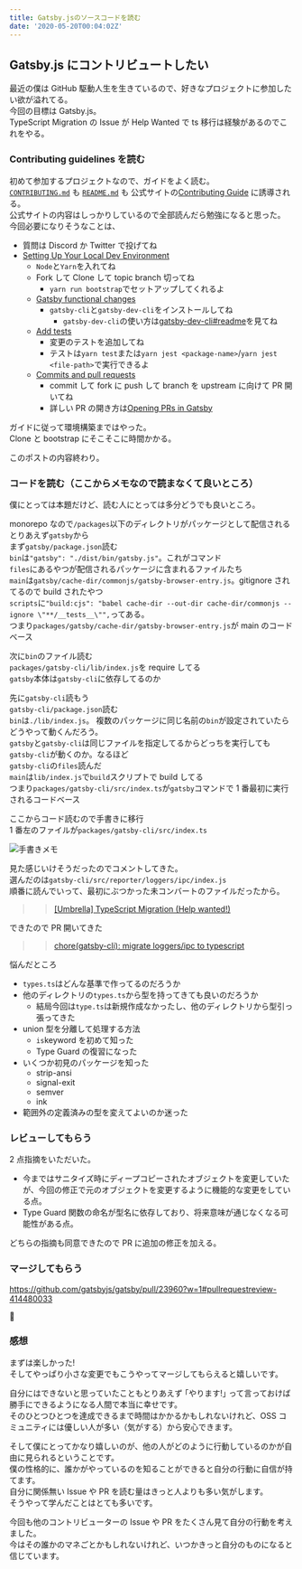 ```yaml
---
title: Gatsby.jsのソースコードを読む
date: '2020-05-20T00:04:02Z'
---
```


## Gatsby.js にコントリビュートしたい

最近の僕は GitHub 駆動人生を生きているので、好きなプロジェクトに参加したい欲が溢れてる。  
今回の目標は Gatsby.js。  
TypeScript Migration の Issue が Help Wanted で ts 移行は経験があるのでこれをやる。

### Contributing guidelines を読む

初めて参加するプロジェクトなので、ガイドをよく読む。  
[`CONTRIBUTING.md`](https://github.com/gatsbyjs/gatsby/blob/master/CONTRIBUTING.md)
も
[`README.md`](https://github.com/gatsbyjs/gatsby/blob/master/README.md#-how-to-contribute)
も
公式サイトの[Contributing Guide](https://gatsbyjs.org/contributing/how-to-contribute/)
に誘導される。  
公式サイトの内容はしっかりしているので全部読んだら勉強になると思った。  
今回必要になりそうなことは、

- 質問は Discord か Twitter で投げてね
- [Setting Up Your Local Dev Environment](https://www.gatsbyjs.org/contributing/setting-up-your-local-dev-environment/)
  - `Node`と`Yarn`を入れてね
  - Fork して Clone して topic branch 切ってね
    - `yarn run bootstrap`でセットアップしてくれるよ
  - [Gatsby functional changes](https://www.gatsbyjs.org/contributing/setting-up-your-local-dev-environment/#gatsby-functional-changes)
    - `gatsby-cli`と`gatsby-dev-cli`をインストールしてね
      - `gatsby-dev-cli`の使い方は[gatsby-dev-cli#readme](https://github.com/gatsbyjs/gatsby/tree/master/packages/gatsby-dev-cli#readme)を見てね
  - [Add tests](https://www.gatsbyjs.org/contributing/setting-up-your-local-dev-environment/#add-tests)
    - 変更のテストを追加してね
    - テストは`yarn test`または`yarn jest <package-name>`/`yarn jest <file-path>`で実行できるよ
  - [Commits and pull requests](https://www.gatsbyjs.org/contributing/setting-up-your-local-dev-environment/#commits-and-pull-requests)
    - commit して fork に push して branch を upstream に向けて PR 開いてね
    - 詳しい PR の開き方は[Opening PRs in Gatsby](https://www.gatsbyjs.org/contributing/how-to-open-a-pull-request/#opening-prs-in-gatsby)

ガイドに従って環境構築まではやった。  
Clone と bootstrap にそこそこに時間かかる。

このポストの内容終わり。

### コードを読む（ここからメモなので読まなくて良いところ）

僕にとっては本題だけど、読む人にとっては多分どうでも良いところ。

monorepo なので`/packages`以下のディレクトリがパッケージとして配信される  
とりあえず`gatsby`から  
まず`gatsby/package.json`読む  
`bin`は`"gatsby": "./dist/bin/gatsby.js"`。これがコマンド  
`files`にあるやつが配信されるパッケージに含まれるファイルたち  
`main`は`gatsby/cache-dir/commonjs/gatsby-browser-entry.js`。gitignore されてるので build されたやつ  
`scripts`に`"build:cjs": "babel cache-dir --out-dir cache-dir/commonjs --ignore \"**/__tests__\"",`ってある。  
つまり`packages/gatsby/cache-dir/gatsby-browser-entry.js`が main のコードベース

次に`bin`のファイル読む  
`packages/gatsby-cli/lib/index.js`を require してる  
`gatsby`本体は`gatsby-cli`に依存してるのか

先に`gatsby-cli`読もう  
`gatsby-cli/package.json`読む  
`bin`は`./lib/index.js`。
複数のパッケージに同じ名前の`bin`が設定されていたらどうやって動くんだろう。  
`gatsby`と`gatsby-cli`は同じファイルを指定してるからどっちを実行しても`gatsby-cli`が動くのか。なるほど  
`gatsby-cli`の`files`読んだ  
`main`は`lib/index.js`で`build`スクリプトで build してる  
つまり`packages/gatsby-cli/src/index.ts`が`gatsby`コマンドで 1 番最初に実行されるコードベース

ここからコード読むので手書きに移行  
1 番左のファイルが`packages/gatsby-cli/src/index.ts`

![手書きメモ](./gatsby-ts-pr.png)

見た感じいけそうだったのでコメントしてきた。  
選んだのは`gatsby-cli/src/reporter/loggers/ipc/index.js`  
順番に読んでいって、最初にぶつかった未コンバートのファイルだったから。

> > [[Umbrella] TypeScript Migration (Help wanted!)](https://github.com/gatsbyjs/gatsby/issues/21995#issuecomment-626261017)

できたので PR 開いてきた

> > [chore(gatsby-cli): migrate loggers/ipc to typescript](https://github.com/gatsbyjs/gatsby/pull/23960)

悩んだところ

- `types.ts`はどんな基準で作ってるのだろうか
- 他のディレクトリの`types.ts`から型を持ってきても良いのだろうか
  - 結局今回は`type.ts`は新規作成なかったし、他のディレクトリから型引っ張ってきた
- union 型を分離して処理する方法
  - `is`keyword を初めて知った
  - Type Guard の復習になった
- いくつか初見のパッケージを知った
  - strip-ansi
  - signal-exit
  - semver
  - ink
- 範囲外の定義済みの型を変えてよいのか迷った

### レビューしてもらう

2 点指摘をいただいた。

- 今まではサニタイズ時にディープコピーされたオブジェクトを変更していたが、今回の修正で元のオブジェクトを変更するように機能的な変更をしている点。
- Type Guard 関数の命名が型名に依存しており、将来意味が通じなくなる可能性がある点。

どちらの指摘も同意できたので PR に追加の修正を加える。

### マージしてもらう

<https://github.com/gatsbyjs/gatsby/pull/23960?w=1#pullrequestreview-414480033>

🎉

### 感想

まずは楽しかった!  
そしてやっぱり小さな変更でもこうやってマージしてもらえると嬉しいです。

自分にはできないと思っていたこともとりあえず ｢やります!｣ って言っておけば勝手にできるようになる人間で本当に幸せです。  
そのひとつひとつを達成できるまで時間はかかるかもしれないけれど、OSS コミュニティには優しい人が多い（気がする）から安心できます。

そして僕にとってかなり嬉しいのが、他の人がどのように行動しているのかが自由に見られるということです。  
僕の性格的に、誰かがやっているのを知ることができると自分の行動に自信が持てます。  
自分に関係無い Issue や PR を読む量はきっと人よりも多い気がします。  
そうやって学んだことはとても多いです。

今回も他のコントリビューターの Issue や PR をたくさん見て自分の行動を考えました。  
今はその誰かのマネごとかもしれないけれど、いつかきっと自分のものになると信じています。
